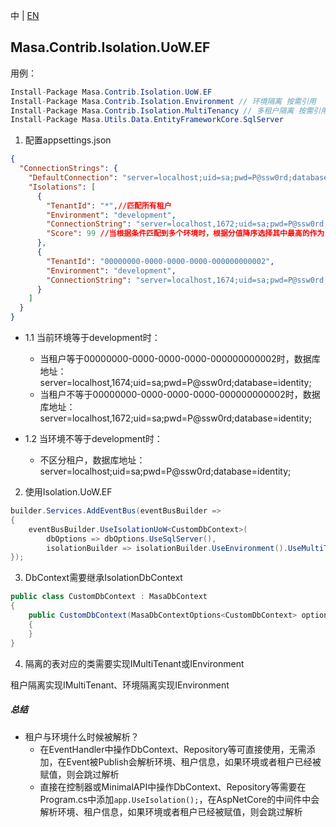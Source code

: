 中 | [EN](README.md)

## Masa.Contrib.Isolation.UoW.EF

用例：

```C#
Install-Package Masa.Contrib.Isolation.UoW.EF
Install-Package Masa.Contrib.Isolation.Environment // 环境隔离 按需引用
Install-Package Masa.Contrib.Isolation.MultiTenancy // 多租户隔离 按需引用
Install-Package Masa.Utils.Data.EntityFrameworkCore.SqlServer
```

1. 配置appsettings.json
``` appsettings.json
{
  "ConnectionStrings": {
    "DefaultConnection": "server=localhost;uid=sa;pwd=P@ssw0rd;database=identity;",
    "Isolations": [
      {
        "TenantId": "*",//匹配所有租户
        "Environment": "development",
        "ConnectionString": "server=localhost,1672;uid=sa;pwd=P@ssw0rd;database=identity;",
        "Score": 99 //当根据条件匹配到多个环境时，根据分值降序选择其中最高的作为当前DbContext的链接地址，Score默认为100
      },
      {
        "TenantId": "00000000-0000-0000-0000-000000000002",
        "Environment": "development",
        "ConnectionString": "server=localhost,1674;uid=sa;pwd=P@ssw0rd;database=identity;"
      }
    ]
  }
}
```

* 1.1 当前环境等于development时：
  * 当租户等于00000000-0000-0000-0000-000000000002时，数据库地址：server=localhost,1674;uid=sa;pwd=P@ssw0rd;database=identity;
  * 当租户不等于00000000-0000-0000-0000-000000000002时，数据库地址：server=localhost,1672;uid=sa;pwd=P@ssw0rd;database=identity;

* 1.2 当环境不等于development时：
  * 不区分租户，数据库地址：server=localhost;uid=sa;pwd=P@ssw0rd;database=identity;

2. 使用Isolation.UoW.EF
``` C#
builder.Services.AddEventBus(eventBusBuilder =>
{
    eventBusBuilder.UseIsolationUoW<CustomDbContext>(
        dbOptions => dbOptions.UseSqlServer(),
        isolationBuilder => isolationBuilder.UseEnvironment().UseMultiTenancy());// 按需选择使用环境或者租户隔离
});
```

3. DbContext需要继承IsolationDbContext

``` C#
public class CustomDbContext : MasaDbContext
{
    public CustomDbContext(MasaDbContextOptions<CustomDbContext> options) : base(options)
    {
    }
}
```

4. 隔离的表对应的类需要实现IMultiTenant或IEnvironment

租户隔离实现IMultiTenant、环境隔离实现IEnvironment

##### 总结
* 租户与环境什么时候被解析？
  * 在EventHandler中操作DbContext、Repository等可直接使用，无需添加，在Event被Publish会解析环境、租户信息，如果环境或者租户已经被赋值，则会跳过解析
  * 直接在控制器或MinimalAPI中操作DbContext、Repository等需要在Program.cs中添加`app.UseIsolation();`，在AspNetCore的中间件中会解析环境、租户信息，如果环境或者租户已经被赋值，则会跳过解析
